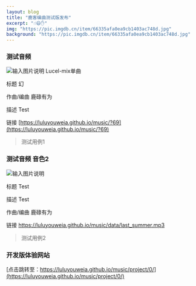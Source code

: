 ```yaml
---
layout: blog
title: "鹿客编曲测试版发布"
excerpt: "☝😄✋"
img: "https://pic.imgdb.cn/item/66335afa0ea9cb1403ac748d.jpg"
background: "https://pic.imgdb.cn/item/66335afa0ea9cb1403ac748d.jpg"
---
```


### 测试音频

![输入图片说明](https://pic.imgdb.cn/item/66335afa0ea9cb1403ac74f8.jpg)
Lucel-mix单曲

标题 幻

作曲/编曲 鹿碌有为

描述 Test

链接 [https://luluyouweia.github.io/music/?69](https://luluyouweia.github.io/music/?69)


> 测试用例1


### 测试音频 音色2

![输入图片说明](https://pic.imgdb.cn/item/66335afa0ea9cb1403ac748d.jpg)

标题 Test

描述 Test

作曲/编曲 鹿碌有为

链接 https://luluyouweia.github.io/music/data/last_summer.mp3

> 测试用例2

### 开发版体验网站

[点击跳转至：https://luluyouweia.github.io/music/project/0/](https://luluyouweia.github.io/music/project/0/)
